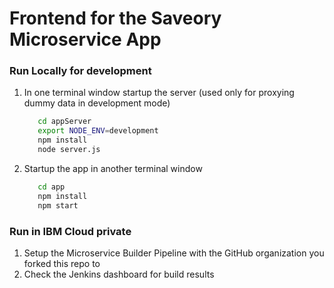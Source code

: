 # Frontend for the Saveory Microservice App

### Run Locally for development
1. In one terminal window startup the server (used only for proxying dummy data in development mode)
      ```bash
         cd appServer
         export NODE_ENV=development
         npm install
         node server.js
      ```
2. Startup the app in another terminal window
      ```bash
         cd app
         npm install
         npm start
      ```
### Run in IBM Cloud private
1. Setup the Microservice Builder Pipeline with the GitHub organization you forked this repo to
2. Check the Jenkins dashboard for build results
   
